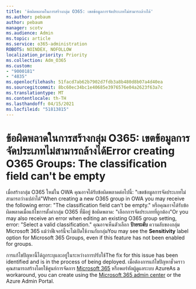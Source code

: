 ```yaml
---
title: 'ข้อผิดพลาดในการสร้างกลุ่ม O365: เขตข้อมูลการจัดประเภทไม่สามารถล้างได้'
ms.author: pebaum
author: pebaum
manager: scotv
ms.audience: Admin
ms.topic: article
ms.service: o365-administration
ROBOTS: NOINDEX, NOFOLLOW
localization_priority: Priority
ms.collection: Adm_O365
ms.custom:
- "9000181"
- "4835"
ms.openlocfilehash: 51facd7ab62b7902d7fdb3a8b480d8b07a4d40ea
ms.sourcegitcommit: 8bc60ec34bc1e40685e3976576e04a2623f63a7c
ms.translationtype: MT
ms.contentlocale: th-TH
ms.lasthandoff: 04/15/2021
ms.locfileid: "51813815"
---
```

# <a name="error-creating-o365-groups-the-classification-field-cant-be-empty"></a><span data-ttu-id="6dee2-102">ข้อผิดพลาดในการสร้างกลุ่ม O365: เขตข้อมูลการจัดประเภทไม่สามารถล้างได้</span><span class="sxs-lookup"><span data-stu-id="6dee2-102">Error creating O365 Groups: The classification field can't be empty</span></span>

<span data-ttu-id="6dee2-103">เมื่อสร้างกลุ่ม O365 ใหม่ใน OWA คุณอาจได้รับข้อผิดพลาดต่อไปนี้: "เขตข้อมูลการจัดประเภทไม่สามารถว่างเปล่าได้"</span><span class="sxs-lookup"><span data-stu-id="6dee2-103">When creating a new O365 group in OWA you may receive the following error: "The classification field can't be empty."</span></span>  <span data-ttu-id="6dee2-104">หรือคุณอาจได้รับข้อผิดพลาดเมื่อแก้ไขการตั้งค่ากลุ่ม O365 ที่มีอยู่ ข้อผิดพลาด: "เลือกการจัดประเภทที่ถูกต้อง"</span><span class="sxs-lookup"><span data-stu-id="6dee2-104">Or you may also receive an error when editing an existing O365 group setting, error: "Select a valid classification."</span></span>   <span data-ttu-id="6dee2-105">คุณอาจเห็นตัวเลือก **ป้ายระดับ** ความลับของกลุ่ม Microsoft 365 แม้ว่าฟีเจอร์นี้จะไม่เปิดใช้งานกับกลุ่ม</span><span class="sxs-lookup"><span data-stu-id="6dee2-105">You may see the **Sensitivity** label option for Microsoft 365 Groups, even if this feature has not been enabled for groups.</span></span>

<span data-ttu-id="6dee2-106">การแก้ไขปัญหานี้ได้ถูกระบุและอยู่ในระหว่างการปรับใช้</span><span class="sxs-lookup"><span data-stu-id="6dee2-106">The fix for this issue has been identified and is in the process of being deployed.</span></span>  <span data-ttu-id="6dee2-107">เมื่อต้องการแก้ไขปัญหาชั่วคราว คุณสามารถสร้างโดยใช้ศูนย์การจัดการ [Microsoft 365](https://docs.microsoft.com/microsoft-365/admin/create-groups/create-groups?view=o365-worldwide) หรือพอร์ทัลผู้ดูแลระบบ Azure</span><span class="sxs-lookup"><span data-stu-id="6dee2-107">As a workaround, you can create using the [Microsoft 365 admin center](https://docs.microsoft.com/microsoft-365/admin/create-groups/create-groups?view=o365-worldwide) or the Azure Admin Portal.</span></span>
